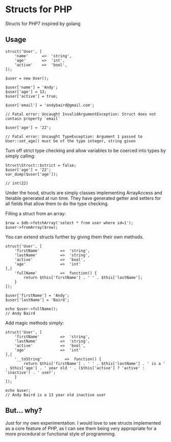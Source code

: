 Structs for PHP
===============
Structs for PHP7 inspired by golang

Usage
-----
    struct('User', [
        'name'      =>  'string',
        'age'       =>  'int',
        'active'    =>  'bool',
    ]);

    $user = new User();

    $user['name'] = 'Andy';
    $user['age'] = 13;
    $user['active'] = true;

    $user['email'] = 'andybaird@gmail.com';

    // Fatal error: Uncaught InvalidArgumentException: Struct does not contain property `email`

    $user['age'] = '22';

    // Fatal error: Uncaught TypeException: Argument 1 passed to User::set_age() must be of the type integer, string given

Turn off strict type checking and allow variables to be coerced into types by simply calling:

    Struct\Struct::$strict = false;
    $user['age'] = '22';
    var_dump($user['age']);

    // int(22)

Under the hood, structs are simply classes implementing ArrayAccess and Iterable generated at run time. They have generated getter and setters for all fields that allow them to do the type checking.

Filling a struct from an array:

    $row = $db->fetchArray('select * from user where id=1');
    $user->fromArray($row);    

You can extend structs further by giving them their own methods.

    struct('User', [
        'firstName'         =>  'string',
        'lastName'          =>  'string',
        'active'            =>  'bool',
        'age'               =>  'int'
    ],[
        'fullName'          =>  function() {
            return $this['firstName'] . ' ' . $this['lastName'];
        }
    ]);

    $user['firstName'] = 'Andy';
    $user['lastName'] = 'Baird';

    echo $user->fullName();
    // Andy Baird

Add magic methods simply:

    struct('User', [
        'firstName'         =>  'string',
        'lastName'          =>  'string',
        'active'            =>  'bool',
        'age'               =>  'int'
    ],[
        '__toString'          =>  function() {
            return $this['firstName'] . ' ' . $this['lastName'] . ' is a ' . $this['age'] . ' year old ' . ($this['active'] ? 'active' : 'inactive') . ' user';
        }
    ]);

    echo $user;
    // Andy Baird is a 13 year old inactive user


But... why?
-----------
Just for my own experimentation. I would love to see structs implemented as a core feature of PHP, as I can see them being very appropriate for a more procedural or functional style of programming.

